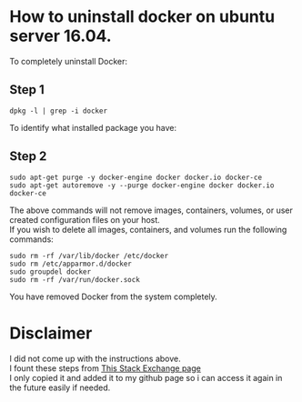 

# How to uninstall docker on ubuntu server 16.04.


To completely uninstall Docker:

## Step 1
```
dpkg -l | grep -i docker
```
To identify what installed package you have:

## Step 2
```
sudo apt-get purge -y docker-engine docker docker.io docker-ce
sudo apt-get autoremove -y --purge docker-engine docker docker.io docker-ce
```
The above commands will not remove images, containers, volumes, or user created configuration files on your host.  
If you wish to delete all images, containers, and volumes run the following commands:
```
sudo rm -rf /var/lib/docker /etc/docker
sudo rm /etc/apparmor.d/docker
sudo groupdel docker
sudo rm -rf /var/run/docker.sock
```
You have removed Docker from the system completely.



# Disclaimer
I did not come up with the instructions above.  
I fount these steps from [This Stack Exchange page](https://askubuntu.com/questions/935569/how-to-completely-uninstall-docker)  
I only copied it and added it to my github page so i can access it again in the future easily if needed.




